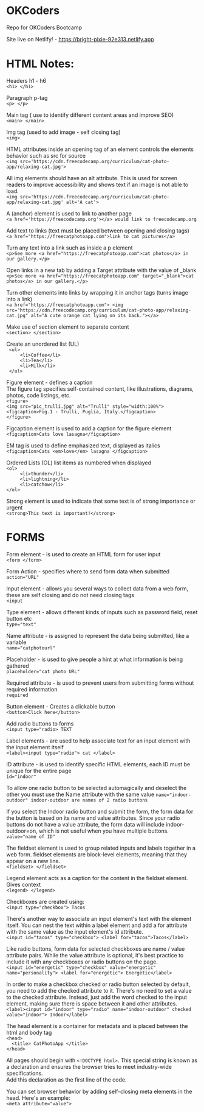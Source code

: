 # OKCoders
Repo for OKCoders Bootcamp

Site live on Netlify! - https://bright-pixie-92e313.netlify.app

# HTML Notes:

Headers h1 - h6 <br>
```<h1> </h1> ```

Paragraph p-tag  
```<p> </p> ```

Main tag ( use to identify different content areas and improve SEO) <br>
```<main> </main> ```

Img tag (used to add image - self closing tag) <br> 
```<img> ```

HTML attributes inside an opening tag of an element controls the elements behavior such as src for source <br>
```<img src='https://cdn.freecodecamp.org/curriculum/cat-photo-app/relaxing-cat.jpg'>``` 

All img elements should have an alt attribute. This is used for screen readers to improve accessibility and shows text if an image is not able to load. <br>
```<img src='https://cdn.freecodecamp.org/curriculum/cat-photo-app/relaxing-cat.jpg' alt='A cat'> ```

A (anchor) element is used to link to another page <br>
```<a href='https://freecodecamp.org'></a> would link to freecodecamp.org```

Add text to links (text must be placed between opening and closing tags) <br>
```<a href="https://freecatphotoapp.com">link to cat pictures</a> ```

Turn any text into a link such as inside a p element <br>
```<p>See more <a href="https://freecatphotoapp.com">cat photos</a> in our gallery.</p> ```

Open links in a new tab by adding a Target attribute with the value of _blank <br>
```<p>See more <a href="https://freecatphotoapp.com" target="_blank">cat photos</a> in our gallery.</p> ```

Turn other elements into links by wrapping it in anchor tags (turns image into a link) <br>
```<a href="https://freecatphotoapp.com"> <img src="https://cdn.freecodecamp.org/curriculum/cat-photo-app/relaxing-cat.jpg" alt="A cute orange cat lying on its back."></a> ```

Make use of section element to separate content <br>
```<section> </section>``` 

Create an unordered list (UL) <br>
``` <ul>```<br>
```     <li>Coffee</li>```<br>
```     <li>Tea</li>```<br>
```     <li>Milk</li>```<br>
``` </ul>```<br>

Figure element - defines a caption <br>
The figure tag specifies self-contained content, like illustrations, diagrams, photos, code listings, etc. <br>
```<figure>```<br>
```<img src="pic_trulli.jpg" alt="Trulli" style="width:100%">```<br>
```<figcaption>Fig.1 - Trulli, Puglia, Italy.</figcaption>```<br>
```</figure>```<br>

Figcaption element is used to add a caption for the figure element <br>
```<figcaption>Cats love lasagna</figcaption>```

EM tag is used to define emphasized text, displayed as italics <br>
```<figcaption>Cats <em>love</em> lasagna </figcaption>``` 

Ordered Lists (OL) list items as numbered when displayed <br>
```<ol>```<br>
```     <li>thunder</li>``` <br>
```     <li>lightning</li>``` <br>
```     <li>catchow</li>``` <br>
```</ol>``` <br>

Strong element is used to indicate that some text is of strong importance or urgent <br>
```<strong>This text is important!</strong>```

# FORMS <br>
Form element - is used to create an HTML form for user input <br>
```<form </form>``` <br>

Form Action - specifies where to send form data when submitted <br>
```action="URL"```<br>

Input element - allows you several ways to collect data from a web form, <br>
    these are self closing and do not need closing tags <br>
    ```<input```<br>

Type element - allows different kinds of inputs such as password field, reset button etc <br>
```type="text"``` <br>

Name attribute - is assigned to represent the data being submitted, like a variable <br>
```name="catphotourl"```<br>

Placeholder - is used to give people a hint at what information is being gathered <br>
```placeholder="cat photo URL"```<br>

Required attribute - is used to prevent users from submitting forms without required information <br>
```required``` <br>

Button element - Creates a clickable button <br>
```<button>Click here</button>``` <br>

Add radio buttons to forms <br>
```<input type="radio> TEXT``` <br>

Label elements - are used to help associate text for an input element with the input element itself <br>
```<label><input type="radio"> cat </label>``` <br>

ID attribute - is used to identify specific HTML elements, each ID must be unique for the entire page <br>
```id="indoor"``` <br>

To allow one radio button to be selected automagically and deselect the other you must use the Name attribute with the same value
```name="indoor-outdoor" indoor-outdoor are names of 2 radio buttons```<br>

If you select the Indoor radio button and submit the form, the form data for the button is based on its name and value attributes. Since your radio buttons do not have a value attribute, the form data will include indoor-outdoor=on, which is not useful when you have multiple buttons. <br>
```value="name of ID"``` <br>

The fieldset element is used to group related inputs and labels together in a web form. fieldset elements are block-level elements, meaning that they appear on a new line. <br>
```<fieldset> </fieldset>```

Legend element acts as a caption for the content in the fieldset element. Gives context <br>
```<legend> </legend>```

Checkboxes are created using: <br>
```<input type="checkbox"> Tacos```

There's another way to associate an input element's text with the element itself. You can nest the text within a label element and add a for attribute with the same value as the input element's id attribute. <br>
```<input id="tacos" type="checkbox"> <label for="tacos">Tacos</label>```

Like radio buttons, form data for selected checkboxes are name / value attribute pairs. While the value attribute is optional, it's best practice to include it with any checkboxes or radio buttons on the page. <br>
```<input id="energetic" type="checkbox" value="energetic" name="personality"> <label for="energetic"> Energetic</label>```

In order to make a checkbox checked or radio button selected by default, you need to add the checked attribute to it. There's no need to set a value to the checked attribute. Instead, just add the word checked to the input element, making sure there is space between it and other attributes. <br>
```<label><input id="indoor" type="radio" name="indoor-outdoor" checked value="indoor"> Indoor</label>```

The head element is a container for metadata and is placed between the html and body tag <br>
```<head>``` <br>
```  <title> CatPhotoApp </title>``` <br>
```</head>``` <br>

All pages should begin with ```<!DOCTYPE html>```. This special string is known as a declaration and ensures the browser tries to meet industry-wide specifications. <br>
Add this declaration as the first line of the code. <br>

You can set browser behavior by adding self-closing meta elements in the head. Here's an example: <br>
```<meta attribute="value">``` <br>

